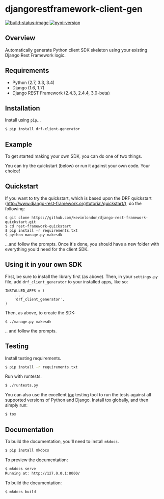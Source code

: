 # djangorestframework-client-gen

[![build-status-image]][travis]
[![pypi-version]][pypi]

## Overview

Automatically generate Python client SDK skeleton using your existing Django Rest Framework logic.

## Requirements

* Python (2.7, 3.3, 3.4)
* Django (1.6, 1.7)
* Django REST Framework (2.4.3, 2.4.4, 3.0-beta)

## Installation

Install using `pip`...

```bash
$ pip install drf-client-generator
```

## Example

To get started making your own SDK, you can do one of two things.

You can try the quickstart (below) or run it against your own code. Your
choice!

## Quickstart

If you want to try the quickstart, which is based upon the DRF quickstart
(http://www.django-rest-framework.org/tutorial/quickstart/), do the following:

```
$ git clone https://github.com/kevinlondon/django-rest-framework-quickstart.git
$ cd rest-framework-quickstart
$ pip install -r requirements.txt
$ python manage.py makesdk
```

...and follow the prompts. Once it's done, you should have a new folder 
with everything you'd need for the client SDK.

## Using it in your own SDK

First, be sure to install the library first (as above). Then, in your
`settings.py` file, add `drf_client_generator` to your installed apps, like so:

```
INSTALLED_APPS = (
    . . .
    'drf_client_generator',
)
```

Then, as above, to create the SDK:

`$ ./manage.py makesdk`

.. and follow the prompts.


## Testing

Install testing requirements.

```bash
$ pip install -r requirements.txt
```

Run with runtests.

```bash
$ ./runtests.py
```

You can also use the excellent [tox](http://tox.readthedocs.org/en/latest/) testing tool to run the tests against all supported versions of Python and Django. Install tox globally, and then simply run:

```bash
$ tox
```

## Documentation

To build the documentation, you'll need to install `mkdocs`.

```bash
$ pip install mkdocs
```

To preview the documentation:

```bash
$ mkdocs serve
Running at: http://127.0.0.1:8000/
```

To build the documentation:

```bash
$ mkdocs build
```


[build-status-image]: https://secure.travis-ci.org/kevinlondon/django-rest-framework-client-gen.png?branch=master
[travis]: http://travis-ci.org/kevinlondon/django-rest-framework-client-gen?branch=master
[pypi-version]: https://pypip.in/version/djangorestframework-client-gen/badge.svg
[pypi]: https://pypi.python.org/pypi/djangorestframework-client-gen

